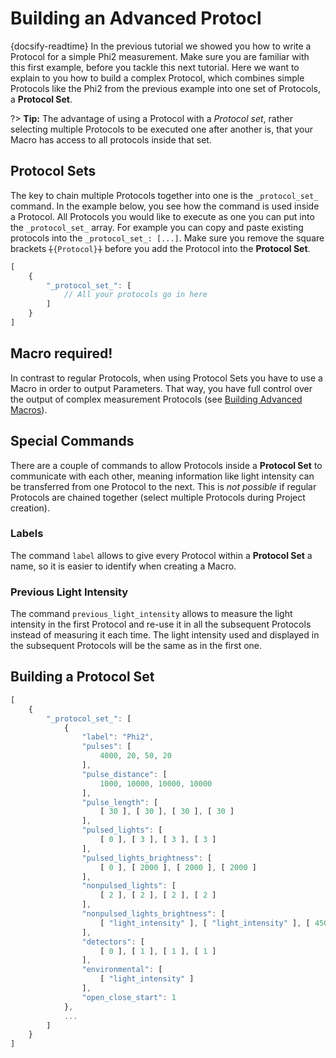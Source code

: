 # Building an Advanced Protocl
{docsify-readtime}
In the previous tutorial we showed you how to write a Protocol for a simple Phi2 measurement. Make sure you are familiar with this first example, before you tackle this next tutorial. Here we want to explain to you how to build a complex Protocol, which combines simple Protocols like the Phi2 from the previous example into one set of Protocols, a **Protocol Set**.

?> **Tip:** The advantage of using a Protocol with a _Protocol set_, rather selecting multiple Protocols to be executed one after another is, that your Macro has access to all protocols inside that set.

## Protocol Sets

The key to chain multiple Protocols together into one is the `_protocol_set_` command. In the example below, you see how the command is used inside a Protocol. All Protocols you would like to execute as one you can put into the `_protocol_set_` array. For example you can copy and paste existing protocols into the `_protocol_set_: [...]`. Make sure you remove the square brackets <code><s>[</s>{Protocol}<s>]</s></code> before you add the Protocol into the **Protocol Set**.

```javascript
[
    {
        "_protocol_set_": [
            // All your protocols go in here
        ]
    }
]
```

## Macro required!

In contrast to regular Protocols, when using Protocol Sets you have to use a Macro in order to output Parameters. That way, you have full control over the output of complex measurement Protocols (see [Building Advanced Macros](tutorials/building-advanced-macros)).

## Special Commands

There are a couple of commands to allow Protocols inside a **Protocol Set** to communicate with each other, meaning information like light intensity can be transferred from one Protocol to the next. This is *not possible* if regular Protocols are chained together (select multiple Protocols during Project creation).

### Labels

The command `label` allows to give every Protocol within a **Protocol Set** a name, so it is easier to identify when creating a Macro.

### Previous Light Intensity

The command `previous_light_intensity` allows to measure the light intensity in the first Protocol and re-use it in all the subsequent Protocols instead of measuring it each time. The light intensity used and displayed in the subsequent Protocols will be the same as in the first one.

## Building a Protocol Set

```javascript
[
    {
        "_protocol_set_": [
            {
                "label": "Phi2",
                "pulses": [
                    4000, 20, 50, 20
                ],
                "pulse_distance": [
                    1000, 10000, 10000, 10000
                ],
                "pulse_length": [
                    [ 30 ], [ 30 ], [ 30 ], [ 30 ]
                ],
                "pulsed_lights": [
                    [ 0 ], [ 3 ], [ 3 ], [ 3 ]
                ],
                "pulsed_lights_brightness": [
                    [ 0 ], [ 2000 ], [ 2000 ], [ 2000 ]
                ],
                "nonpulsed_lights": [
                    [ 2 ], [ 2 ], [ 2 ], [ 2 ]
                ],
                "nonpulsed_lights_brightness": [
                    [ "light_intensity" ], [ "light_intensity" ], [ 4500 ], [ "light_intensity" ]
                ],
                "detectors": [
                    [ 0 ], [ 1 ], [ 1 ], [ 1 ]
                ],
                "environmental": [
                    [ "light_intensity" ]
                ],
                "open_close_start": 1
            },
            ...
        ]
    }
]
```